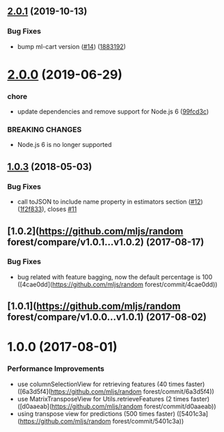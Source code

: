 ## [2.0.1](https://github.com/mljs/random-forest/compare/v2.0.0...v2.0.1) (2019-10-13)


### Bug Fixes

* bump ml-cart version ([#14](https://github.com/mljs/random-forest/issues/14)) ([1883192](https://github.com/mljs/random-forest/commit/1883192965d0be4da11ae911f257a6ccb1c7a764))



# [2.0.0](https://github.com/mljs/random-forest/compare/v1.0.3...v2.0.0) (2019-06-29)


### chore

* update dependencies and remove support for Node.js 6 ([99fcd3c](https://github.com/mljs/random-forest/commit/99fcd3c))


### BREAKING CHANGES

* Node.js 6 is no longer supported



<a name="1.0.3"></a>
## [1.0.3](https://github.com/mljs/random-forest/compare/v1.0.2...v1.0.3) (2018-05-03)


### Bug Fixes

* call toJSON to include name property in estimators section ([#12](https://github.com/mljs/random-forest/issues/12)) ([1f2f833](https://github.com/mljs/random-forest/commit/1f2f833)), closes [#11](https://github.com/mljs/random-forest/issues/11)



<a name="1.0.2"></a>
## [1.0.2](https://github.com/mljs/random forest/compare/v1.0.1...v1.0.2) (2017-08-17)


### Bug Fixes

* bug related with feature bagging, now the default percentage is 100 ([4cae0dd](https://github.com/mljs/random forest/commit/4cae0dd))



<a name="1.0.1"></a>
## [1.0.1](https://github.com/mljs/random forest/compare/v1.0.0...v1.0.1) (2017-08-02)



<a name="1.0.0"></a>
# 1.0.0 (2017-08-01)


### Performance Improvements

* use columnSelectionView for retrieving features (40 times faster) ([6a3d5f4](https://github.com/mljs/random forest/commit/6a3d5f4))
* use MatrixTransposeView for Utils.retrieveFeatures (2 times faster) ([d0aaeab](https://github.com/mljs/random forest/commit/d0aaeab))
* using transpose view for predictions (500 times faster) ([5401c3a](https://github.com/mljs/random forest/commit/5401c3a))



